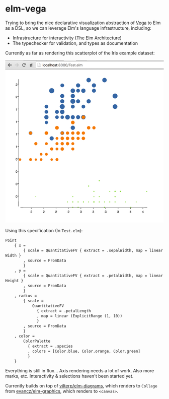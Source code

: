 # elm-vega

Trying to bring the nice declarative visualization abstraction of [Vega](https://vega.github.io/) to Elm as a DSL, so we can leverage Elm's language infrastructure, including:

- Infrastructure for interactivity (The Elm Architecture)
- The typechecker for validation, and types as documentation

Currently as far as rendering this scatterplot of the Iris example dataset:

![image](test.png)

Using this specification (In `Test.elm`):

```
Point
    { x =
        { scale = QuantitativeFV { extract = .sepalWidth, map = linear Width }
        , source = FromData
        }
    , y =
        { scale = QuantitativeFV { extract = .petalWidth, map = linear Height }
        , source = FromData
        }
    , radius =
        { scale =
            QuantitativeFV
              { extract = .petalLength
              , map = linear (ExplicitRange (1, 10))
              }
        , source = FromData
        }
    , color =
        ColorPalette
          { extract = .species
          , colors = [Color.blue, Color.orange, Color.green]
          }
    }
```


Everything is still in flux... Axis rendering needs a lot of work. Also more marks, etc. Interactivity & selections haven't been started yet.

Currently builds on top of [vilterp/elm-diagrams](https://github.com/vilterp/elm-diagrams), which renders to `Collage` from [evancz/elm-graphics](https://github.com/evancz/elm-graphics), which renders to `<canvas>`.
